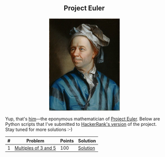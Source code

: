 ## <p align="center">Project Euler</p>

<p align="center"><img src="Leonhard_Euler.jpg" width="225"></p>

Yup, that's [him](https://en.wikipedia.org/wiki/Leonhard_Euler)&mdash;the eponymous mathematician of [Project Euler](https://projecteuler.net). Below are Python scripts that I've submitted to [HackerRank's version](https://www.hackerrank.com/contests/projecteuler/challenges) of the project. Stay tuned for more solutions :-)

| # | Problem | Points | Solution |
| - | ------- | ------ | -------- |
1| [Multiples of 3 and 5](https://www.hackerrank.com/contests/projecteuler/challenges/euler001) | 100 | [Solution](/solutions/001_multiples_of_3_and_5.py) |
